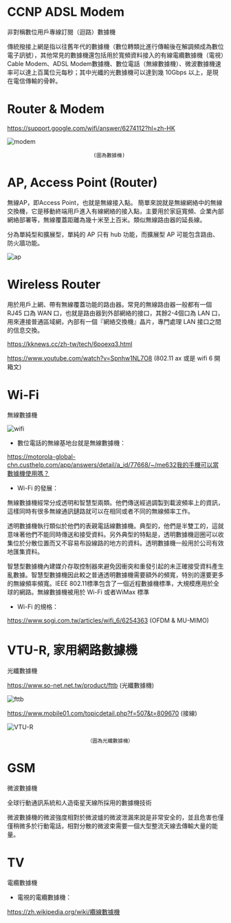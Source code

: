 # CCNP ADSL Modem
非對稱數位用戶專線訂閱（迴路）數據機

傳統撥接上網是指以往舊年代的數據機（數位轉類比進行傳輸後在解調頻成為數位電子訊號），其他常見的數據機還包括用於寬頻資料接入的有線電纜數據機（電視）Cable Modem、ADSL Modem數據機、數位電話（無線數據機）、微波數據機速率可以達上百萬位元每秒；其中光纖的光數據機可以達到幾 10Gbps 以上，是現在電信傳輸的骨幹。


# Router & Modem 

https://support.google.com/wifi/answer/6274112?hl=zh-HK


![modem](https://lh3.googleusercontent.com/UV-goaDOMUry0m8HdBmuYjc4LTd0AOPXNYR51uulIqcocOlsl9XGEYRx2idlQrqA2qTy=w700)


                                (圖為數據機)


# AP, Access Point (Router)

無線AP，即Access Point，也就是無線接入點。 簡單來說就是無線網絡中的無線交換機，它是移動終端用戶進入有線網絡的接入點，主要用於家庭寬頻、企業內部網絡部署等，無線覆蓋距離為幾十米至上百米。類似無線路由器的延長線。

分為單純型和擴展型，單純的 AP 只有 hub 功能，而擴展型 AP 可能包含路由、防火牆功能。

![ap](https://i2.kknews.cc/SIG=2970jqq/40160003sr1nq179665n.jpg)

# Wireless Router

用於用戶上網、帶有無線覆蓋功能的路由器。常見的無線路由器一般都有一個 RJ45 口為 WAN 口，也就是路由器到外部網絡的接口，其餘2-4個口為 LAN 口，用來連接普通區域網，內部有一個『網絡交換機』晶片，專門處理 LAN 接口之間的信息交換。

https://kknews.cc/zh-tw/tech/6poexq3.html

https://www.youtube.com/watch?v=Spnhw1NL7O8 (802.11 ax 或是 wifi 6 開箱文)


# Wi-Fi

無線數據機

![wifi](https://d2lfcsub12kx0l.cloudfront.net/tw/article/img/202002/2020020313210385535_ExtraLargeSize-640x640.jpg)

* 數位電話的無線基地台就是無線數據機：

https://motorola-global-chn.custhelp.com/app/answers/detail/a_id/77668/~/me632我的手機可以當數據機使用嗎？

* Wi-Fi 的發展：

無線數據機經常分成透明和智慧型兩類。他們傳送經過調製到載波頻率上的資訊，這樣同時有很多無線通訊鏈路就可以在相同或者不同的無線頻率工作。

透明數據機執行類似於他們的表親電話線數據機。典型的，他們是半雙工的，這就意味著他們不能同時傳送和接受資料。另外典型的特點是，透明數據機迴圈可以收集位於分散位置而又不容易布設線路的地方的資料。透明數據機一般用於公司有效地匯集資料。

智慧型數據機內建媒介存取控制器來避免因衝突和重發引起的未正確接受資料產生亂數據。智慧型數據機因此較之普通透明數據機需要額外的頻寬，特別的還要更多的無線頻率頻寬。IEEE 802.11標準包含了一個近程數據機標準，大規模應用於全球的網路。無線數據機被用於 Wi-Fi 或者WiMax 標準

* Wi-Fi 的規格：

https://www.sogi.com.tw/articles/wifi_6/6254363 (OFDM & MU-MIMO)

# VTU-R, 家用網路數據機

光纖數據機

https://www.so-net.net.tw/product/fttb (光纖數據機)

![fttb](https://www.so-net.net.tw/rwd/images/product/hardware_fttbmodem.jpg)

https://www.mobile01.com/topicdetail.php?f=507&t=809670 (接線)


![VTU-R](https://www.so-net.net.tw/rwd/images/product/pic_fttb.jpg)

                              （圖為光纖數據機）

# GSM

微波數據機

全球行動通訊系統和人造衛星天線所採用的數據機技術

微波數據機的微波強度相對於微波爐的微波泄漏來說是非常安全的，並且危害也僅僅稍微多於行動電話，相對分散的微波束需要一個大型整流天線去傳輸大量的能量。


# TV

電纜數據機

* 電視的電纜數據機：

https://zh.wikipedia.org/wiki/纜線數據機


